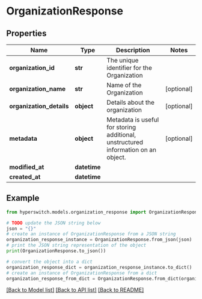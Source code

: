 # OrganizationResponse


## Properties

Name | Type | Description | Notes
------------ | ------------- | ------------- | -------------
**organization_id** | **str** | The unique identifier for the Organization | 
**organization_name** | **str** | Name of the Organization | [optional] 
**organization_details** | **object** | Details about the organization | [optional] 
**metadata** | **object** | Metadata is useful for storing additional, unstructured information on an object. | [optional] 
**modified_at** | **datetime** |  | 
**created_at** | **datetime** |  | 

## Example

```python
from hyperswitch.models.organization_response import OrganizationResponse

# TODO update the JSON string below
json = "{}"
# create an instance of OrganizationResponse from a JSON string
organization_response_instance = OrganizationResponse.from_json(json)
# print the JSON string representation of the object
print(OrganizationResponse.to_json())

# convert the object into a dict
organization_response_dict = organization_response_instance.to_dict()
# create an instance of OrganizationResponse from a dict
organization_response_from_dict = OrganizationResponse.from_dict(organization_response_dict)
```
[[Back to Model list]](../README.md#documentation-for-models) [[Back to API list]](../README.md#documentation-for-api-endpoints) [[Back to README]](../README.md)



